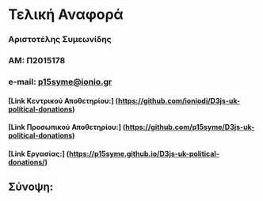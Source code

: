 # Τελική Αναφορά

### Αριστοτέλης Συμεωνίδης
### ΑΜ: Π2015178
### e-mail: p15syme@ionio.gr

#### [Link Κεντρικού Αποθετηρίου:] (https://github.com/ioniodi/D3js-uk-political-donations)
#### [Link Προσωπικού Αποθετηρίου:] (https://github.com/p15syme/D3js-uk-political-donations)
#### [Link Εργασίας:] (https://p15syme.github.io/D3js-uk-political-donations/)

## Σύνοψη:

